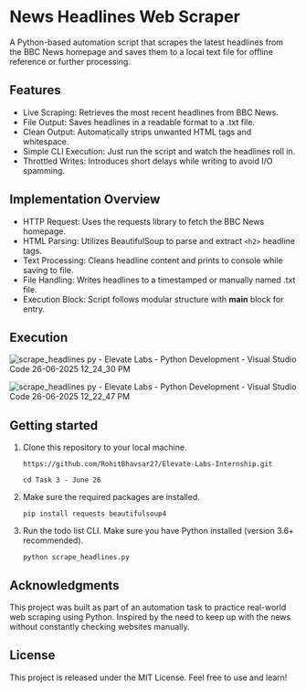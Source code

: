# News Headlines Web Scraper
A Python-based automation script that scrapes the latest headlines from the BBC News homepage and saves them to a local text file for offline reference or further processing.

## Features
- Live Scraping: Retrieves the most recent headlines from BBC News.
- File Output: Saves headlines in a readable format to a .txt file.
- Clean Output: Automatically strips unwanted HTML tags and whitespace.
- Simple CLI Execution: Just run the script and watch the headlines roll in.
- Throttled Writes: Introduces short delays while writing to avoid I/O spamming.

## Implementation Overview
- HTTP Request: Uses the requests library to fetch the BBC News homepage.
- HTML Parsing: Utilizes BeautifulSoup to parse and extract `<h2>` headline tags.
- Text Processing: Cleans headline content and prints to console while saving to file.
- File Handling: Writes headlines to a timestamped or manually named .txt file.
- Execution Block: Script follows modular structure with __main__ block for entry.

## Execution
![scrape_headlines py - Elevate Labs - Python Development - Visual Studio Code 26-06-2025 12_24_30 PM](https://github.com/user-attachments/assets/4ae4c859-18ed-4182-bd3c-b9a4468f35f5)

![scrape_headlines py - Elevate Labs - Python Development - Visual Studio Code 26-06-2025 12_22_47 PM](https://github.com/user-attachments/assets/24c911fe-b51a-4c1d-8e4b-d494c0d74fdb)


## Getting started
1. Clone this repository to your local machine.

   ```
   https://github.com/RohitBhavsar27/Elevate-Labs-Internship.git
   ```

   ```
   cd Task 3 - June 26
   ```


3. Make sure the required packages are installed.

   ```
   pip install requests beautifulsoup4
   ```


5. Run the todo list CLI.
   Make sure you have Python installed (version 3.6+ recommended).

   ```
   python scrape_headlines.py
   ```

## Acknowledgments
This project was built as part of an automation task to practice real-world web scraping using Python. Inspired by the need to keep up with the news without constantly checking websites manually.

## License
This project is released under the MIT License. Feel free to use and learn!
